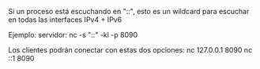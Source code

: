 Si un proceso está escuchando en "::", esto es un wildcard para escuchar en todas las interfaces IPv4 + IPv6


Ejemplo:
servidor: nc -s "::" -kl -p 8090

Los clientes podrán conectar con estas dos opciones:
nc 127.0.0.1 8090
nc ::1 8090

